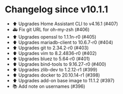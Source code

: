 # Changelog since v10.1.1
- ⬆️ Upgrades Home Assistant CLI to v4.16.1 (#407) 
- 🚑 Fix git URL for oh-my-zsh (#406) 
- ⬆️ Upgrades openssl to 1.1.1n-r0 (#405) 
- ⬆️ Upgrades mariadb-client to 10.6.7-r0 (#404) 
- ⬆️ Upgrades git to 2.34.2-r0 (#403) 
- ⬆️ Upgrades vim to 8.2.4836-r0 (#402) 
- ⬆️ Upgrades bluez to 5.64-r0 (#401) 
- ⬆️ Upgrades bind-tools to 9.16.27-r0 (#400) 
- ⬆️ Upgrades zlib-dev to 1.2.12-r1 (#399) 
- ⬆️ Upgrades docker to 20.10.14-r1 (#398) 
- ⬆️ Upgrades add-on base image to 11.1.2 (#397) 
- 📚 Add note on usernames (#396) 
